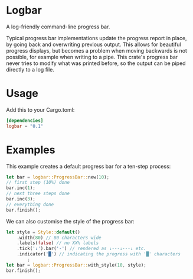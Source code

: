 # Logbar

A log-friendly command-line progress bar.

Typical progress bar implementations update the progress report in
place, by going back and overwriting previous output. This allows for
beautiful progress displays, but becomes a problem when moving backwards
is not possible, for example when writing to a pipe. This crate's
progress bar never tries to modify what was printed before, so the
output can be piped directly to a log file.

# Usage

Add this to your Cargo.toml:

```toml
[dependencies]
logbar = "0.1"
```

# Examples


This example creates a default progress bar for a ten-step process:
```rust
let bar = logbar::ProgressBar::new(10);
// first step (10%) done
bar.inc(1);
// next three steps done
bar.inc(3);
// everything done
bar.finish();
```

We can also customise the style of the progress bar:
```rust
let style = Style::default()
    .width(80) // 80 characters wide
    .labels(false) // no XX% labels
    .tick('↓').bar('-') // rendered as ↓---↓---↓ etc.
    .indicator('█') // indicating the progress with '█' characters
        ;
let bar = logbar::ProgressBar::with_style(10, style);
bar.finish();
```
